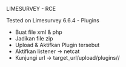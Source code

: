 LIMESURVEY - RCE

Tested on Limesurvey 6.6.4 - Plugins

- Buat file xml & php
- Jadikan file zip
- Upload & Aktifkan Plugin tersebut
- Aktifkan listener -> netcat
- Kunjungi url -> target_url/upload/plugins/<nama-file-zip>/<nama-file-reverse-shell>
